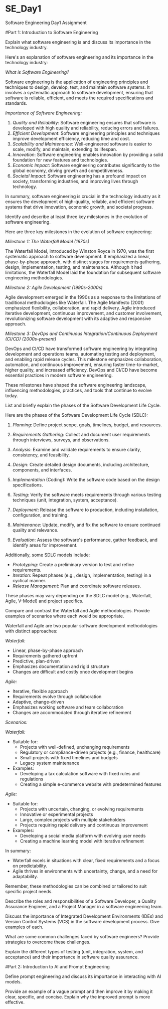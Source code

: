 # SE_Day1
Software Engineering Day1 Assignment

#Part 1: Introduction to Software Engineering

Explain what software engineering is and discuss its importance in the technology industry.

Here's an explanation of software engineering and its importance in the technology industry:

*What is Software Engineering?*

Software engineering is the application of engineering principles and techniques to design, develop, test, and maintain software systems. It involves a systematic approach to software development, ensuring that software is reliable, efficient, and meets the required specifications and standards.

*Importance of Software Engineering:*

1. *Quality and Reliability*: Software engineering ensures that software is developed with high quality and reliability, reducing errors and failures.
2. *Efficient Development*: Software engineering principles and techniques improve development efficiency, reducing time and cost.
3. *Scalability and Maintenance*: Well-engineered software is easier to scale, modify, and maintain, extending its lifespan.
4. *Innovation*: Software engineering enables innovation by providing a solid foundation for new features and technologies.
5. *Economic Impact*: Software engineering contributes significantly to the global economy, driving growth and competitiveness.
6. *Societal Impact*: Software engineering has a profound impact on society, transforming industries, and improving lives through technology.

In summary, software engineering is crucial in the technology industry as it ensures the development of high-quality, reliable, and efficient software systems that drive innovation, economic growth, and societal progress.


Identify and describe at least three key milestones in the evolution of software engineering.

Here are three key milestones in the evolution of software engineering:

_Milestone 1: The Waterfall Model (1970s)_

The Waterfall Model, introduced by Winston Royce in 1970, was the first systematic approach to software development. It emphasized a linear, phase-by-phase approach, with distinct stages for requirements gathering, design, implementation, testing, and maintenance. Although it had limitations, the Waterfall Model laid the foundation for subsequent software engineering methodologies.

_Milestone 2: Agile Development (1990s-2000s)_

Agile development emerged in the 1990s as a response to the limitations of traditional methodologies like Waterfall. The Agile Manifesto (2001) emphasized flexibility, collaboration, and rapid delivery. Agile introduced iterative development, continuous improvement, and customer involvement, revolutionizing software development with its adaptive and responsive approach.

_Milestone 3: DevOps and Continuous Integration/Continuous Deployment (CI/CD) (2000s-present)_

DevOps and CI/CD have transformed software engineering by integrating development and operations teams, automating testing and deployment, and enabling rapid release cycles. This milestone emphasizes collaboration, automation, and continuous improvement, ensuring faster time-to-market, higher quality, and increased efficiency. DevOps and CI/CD have become essential practices in modern software engineering.

These milestones have shaped the software engineering landscape, influencing methodologies, practices, and tools that continue to evolve today.


List and briefly explain the phases of the Software Development Life Cycle.

 Here are the phases of the Software Development Life Cycle (SDLC):

1. *Planning*: Define project scope, goals, timelines, budget, and resources.

2. *Requirements Gathering*: Collect and document user requirements through interviews, surveys, and observations.

3. *Analysis*: Examine and validate requirements to ensure clarity, consistency, and feasibility.

4. *Design*: Create detailed design documents, including architecture, components, and interfaces.

5. *Implementation* (Coding): Write the software code based on the design specifications.

6. *Testing*: Verify the software meets requirements through various testing techniques (unit, integration, system, acceptance).

7. *Deployment*: Release the software to production, including installation, configuration, and training.

8. *Maintenance*: Update, modify, and fix the software to ensure continued quality and relevance.

9. *Evaluation*: Assess the software's performance, gather feedback, and identify areas for improvement.

Additionally, some SDLC models include:

- *Prototyping*: Create a preliminary version to test and refine requirements.
- *Iteration*: Repeat phases (e.g., design, implementation, testing) in a cyclical manner.
- *Release Management*: Plan and coordinate software releases.

These phases may vary depending on the SDLC model (e.g., Waterfall, Agile, V-Model) and project specifics.

Compare and contrast the Waterfall and Agile methodologies. Provide examples of scenarios where each would be appropriate.

Waterfall and Agile are two popular software development methodologies with distinct approaches:

*Waterfall:*

- Linear, phase-by-phase approach
- Requirements gathered upfront
- Predictive, plan-driven
- Emphasizes documentation and rigid structure
- Changes are difficult and costly once development begins

*Agile:*

- Iterative, flexible approach
- Requirements evolve through collaboration
- Adaptive, change-driven
- Emphasizes working software and team collaboration
- Changes are accommodated through iterative refinement

*Scenarios:*

*Waterfall:*

- Suitable for:
    - Projects with well-defined, unchanging requirements
    - Regulatory or compliance-driven projects (e.g., finance, healthcare)
    - Small projects with fixed timelines and budgets
    - Legacy system maintenance
- Examples:
    - Developing a tax calculation software with fixed rules and regulations
    - Creating a simple e-commerce website with predetermined features

*Agile:*

- Suitable for:
    - Projects with uncertain, changing, or evolving requirements
    - Innovative or experimental projects
    - Large, complex projects with multiple stakeholders
    - Projects requiring rapid delivery and continuous improvement
- Examples:
    - Developing a social media platform with evolving user needs
    - Creating a machine learning model with iterative refinement

In summary:

- Waterfall excels in situations with clear, fixed requirements and a focus on predictability.
- Agile thrives in environments with uncertainty, change, and a need for adaptability.

Remember, these methodologies can be combined or tailored to suit specific project needs.


Describe the roles and responsibilities of a Software Developer, a Quality Assurance Engineer, and a Project Manager in a software engineering team.


Discuss the importance of Integrated Development Environments (IDEs) and Version Control Systems (VCS) in the software development process. Give examples of each.


What are some common challenges faced by software engineers? Provide strategies to overcome these challenges.


Explain the different types of testing (unit, integration, system, and acceptance) and their importance in software quality assurance.


#Part 2: Introduction to AI and Prompt Engineering


Define prompt engineering and discuss its importance in interacting with AI models.


Provide an example of a vague prompt and then improve it by making it clear, specific, and concise. Explain why the improved prompt is more effective.
